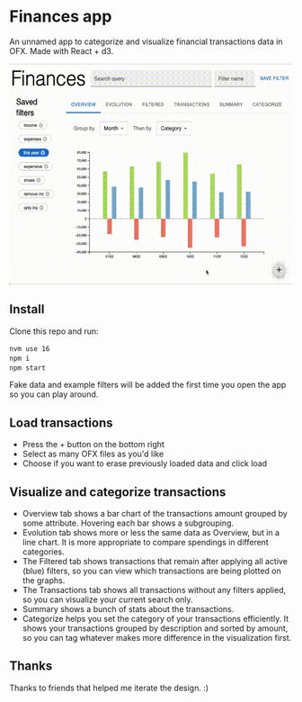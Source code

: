 # Finances app

An unnamed app to categorize and visualize financial transactions data in OFX. Made with React + d3.

![](out.gif)

## Install

Clone this repo and run:

```sh
nvm use 16
npm i
npm start
```

Fake data and example filters will be added the first time you open the app so you can play around.

## Load transactions

- Press the + button on the bottom right
- Select as many OFX files as you'd like
- Choose if you want to erase previously loaded data and click load

## Visualize and categorize transactions

- Overview tab shows a bar chart of the transactions amount grouped by some attribute. Hovering each bar shows a subgrouping.
- Evolution tab shows more or less the same data as Overview, but in a line chart. It is more appropriate to compare spendings in different categories.
- The Filtered tab shows transactions that remain after applying all active (blue) filters, so you can view which transactions are being plotted on the graphs.
- The Transactions tab shows all transactions without any filters applied, so you can visualize your current search only.
- Summary shows a bunch of stats about the transactions.
- Categorize helps you set the category of your transactions efficiently. It shows your transactions grouped by description and sorted by amount, so you can tag whatever makes more difference in the visualization first.

## Thanks

Thanks to friends that helped me iterate the design. :)
